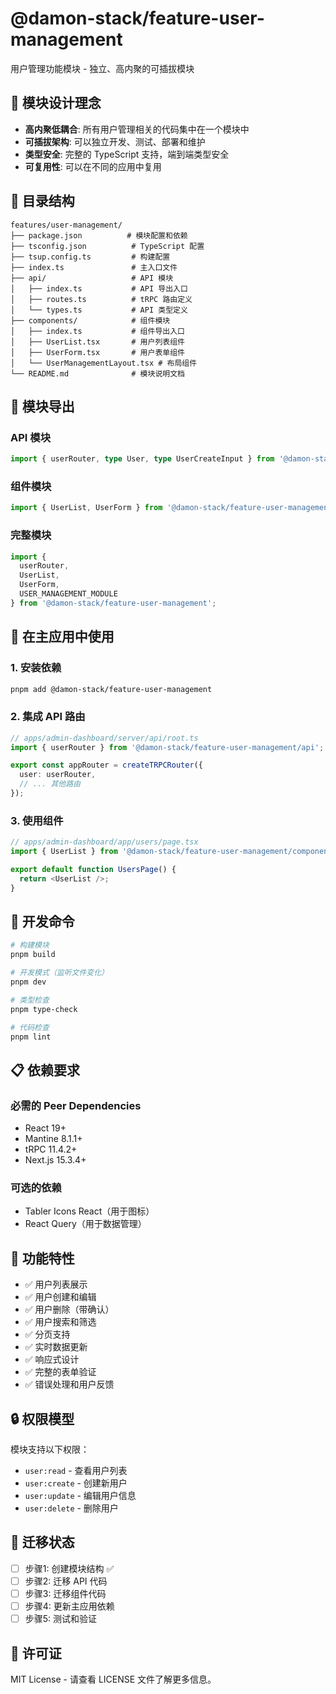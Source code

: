 # @damon-stack/feature-user-management

用户管理功能模块 - 独立、高内聚的可插拔模块

## 🎯 模块设计理念

- **高内聚低耦合**: 所有用户管理相关的代码集中在一个模块中
- **可插拔架构**: 可以独立开发、测试、部署和维护
- **类型安全**: 完整的 TypeScript 支持，端到端类型安全
- **可复用性**: 可以在不同的应用中复用

## 📁 目录结构

```
features/user-management/
├── package.json          # 模块配置和依赖
├── tsconfig.json          # TypeScript 配置
├── tsup.config.ts         # 构建配置
├── index.ts               # 主入口文件
├── api/                   # API 模块
│   ├── index.ts           # API 导出入口
│   ├── routes.ts          # tRPC 路由定义
│   └── types.ts           # API 类型定义
├── components/            # 组件模块
│   ├── index.ts           # 组件导出入口
│   ├── UserList.tsx       # 用户列表组件
│   ├── UserForm.tsx       # 用户表单组件
│   └── UserManagementLayout.tsx # 布局组件
└── README.md              # 模块说明文档
```

## 🔧 模块导出

### API 模块
```typescript
import { userRouter, type User, type UserCreateInput } from '@damon-stack/feature-user-management/api';
```

### 组件模块
```typescript
import { UserList, UserForm } from '@damon-stack/feature-user-management/components';
```

### 完整模块
```typescript
import { 
  userRouter, 
  UserList, 
  UserForm,
  USER_MANAGEMENT_MODULE 
} from '@damon-stack/feature-user-management';
```

## 🚀 在主应用中使用

### 1. 安装依赖
```bash
pnpm add @damon-stack/feature-user-management
```

### 2. 集成 API 路由
```typescript
// apps/admin-dashboard/server/api/root.ts
import { userRouter } from '@damon-stack/feature-user-management/api';

export const appRouter = createTRPCRouter({
  user: userRouter,
  // ... 其他路由
});
```

### 3. 使用组件
```typescript
// apps/admin-dashboard/app/users/page.tsx
import { UserList } from '@damon-stack/feature-user-management/components';

export default function UsersPage() {
  return <UserList />;
}
```

## 🔧 开发命令

```bash
# 构建模块
pnpm build

# 开发模式（监听文件变化）
pnpm dev

# 类型检查
pnpm type-check

# 代码检查
pnpm lint
```

## 📋 依赖要求

### 必需的 Peer Dependencies
- React 19+
- Mantine 8.1.1+
- tRPC 11.4.2+
- Next.js 15.3.4+

### 可选的依赖
- Tabler Icons React（用于图标）
- React Query（用于数据管理）

## 🎯 功能特性

- ✅ 用户列表展示
- ✅ 用户创建和编辑
- ✅ 用户删除（带确认）
- ✅ 用户搜索和筛选
- ✅ 分页支持
- ✅ 实时数据更新
- ✅ 响应式设计
- ✅ 完整的表单验证
- ✅ 错误处理和用户反馈

## 🔒 权限模型

模块支持以下权限：
- `user:read` - 查看用户列表
- `user:create` - 创建新用户
- `user:update` - 编辑用户信息
- `user:delete` - 删除用户

## 🚧 迁移状态

- [ ] 步骤1: 创建模块结构 ✅
- [ ] 步骤2: 迁移 API 代码
- [ ] 步骤3: 迁移组件代码
- [ ] 步骤4: 更新主应用依赖
- [ ] 步骤5: 测试和验证

## 📄 许可证

MIT License - 请查看 LICENSE 文件了解更多信息。 